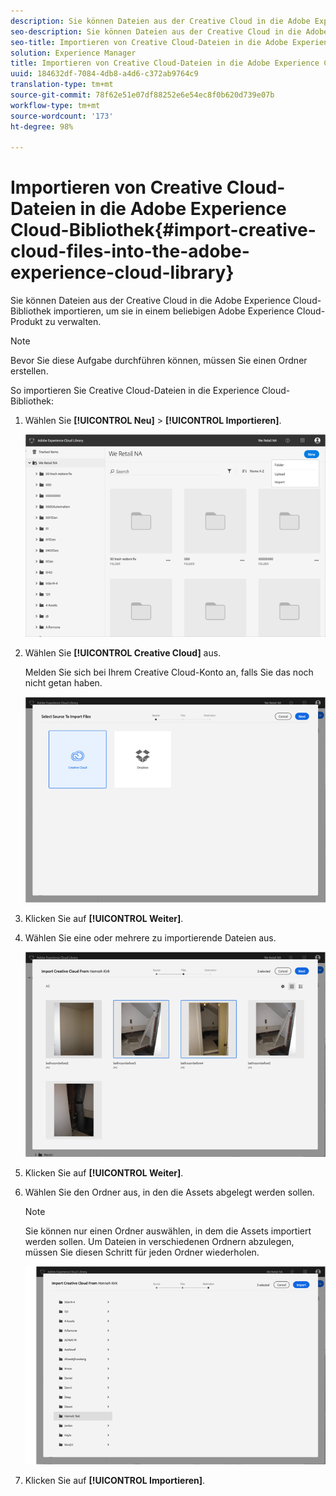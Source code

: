 ```yaml
---
description: Sie können Dateien aus der Creative Cloud in die Adobe Experience Cloud-Bibliothek importieren, um sie in einem beliebigen Adobe Experience Cloud-Produkt zu verwalten.
seo-description: Sie können Dateien aus der Creative Cloud in die Adobe Experience Cloud-Bibliothek importieren, um sie in einem beliebigen Adobe Experience Cloud-Produkt zu verwalten.
seo-title: Importieren von Creative Cloud-Dateien in die Adobe Experience Cloud-Bibliothek
solution: Experience Manager
title: Importieren von Creative Cloud-Dateien in die Adobe Experience Cloud-Bibliothek
uuid: 184632df-7084-4db8-a4d6-c372ab9764c9
translation-type: tm+mt
source-git-commit: 78f62e51e07df88252e6e54ec8f0b620d739e07b
workflow-type: tm+mt
source-wordcount: '173'
ht-degree: 98%

---
```



# Importieren von Creative Cloud-Dateien in die Adobe Experience Cloud-Bibliothek{#import-creative-cloud-files-into-the-adobe-experience-cloud-library}

Sie können Dateien aus der Creative Cloud in die Adobe Experience Cloud-Bibliothek importieren, um sie in einem beliebigen Adobe Experience Cloud-Produkt zu verwalten.

>[!NOTE]
>
>Bevor Sie diese Aufgabe durchführen können, müssen Sie einen Ordner erstellen.

So importieren Sie Creative Cloud-Dateien in die Experience Cloud-Bibliothek:

1. Wählen Sie **[!UICONTROL Neu]** > **[!UICONTROL Importieren]**.

   ![](assets/library_new_folder_upload.png)

1. Wählen Sie **[!UICONTROL Creative Cloud]** aus.

   Melden Sie sich bei Ihrem Creative Cloud-Konto an, falls Sie das noch nicht getan haben.

   ![](assets/library_import_cc.png)

1. Klicken Sie auf **[!UICONTROL Weiter]**.
1. Wählen Sie eine oder mehrere zu importierende Dateien aus.

   ![](assets/library_import_cc_assets_selected.png)

1. Klicken Sie auf **[!UICONTROL Weiter]**.
1. Wählen Sie den Ordner aus, in den die Assets abgelegt werden sollen.

   >[!NOTE]
   >
   >Sie können nur einen Ordner auswählen, in dem die Assets importiert werden sollen. Um Dateien in verschiedenen Ordnern abzulegen, müssen Sie diesen Schritt für jeden Ordner wiederholen.

   ![](assets/library_import_cc_folder_select.png)

1. Klicken Sie auf **[!UICONTROL Importieren]**.

